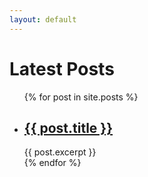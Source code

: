 ```yaml
---
layout: default
---
```

<h1>Latest Posts</h1>

<ul>
  {% for post in site.posts %}
    <li>
      <h2><a href="https://tahmid02016.github.io/dustbin/{{ post.name }}">{{ post.title }}</a></h2>
      {{ post.excerpt }}
    </li>
  {% endfor %}
</ul>
